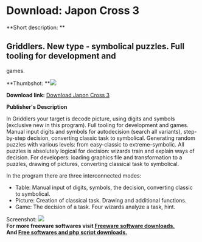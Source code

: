 # Download: Japon Cross 3

**Short description: **

## Griddlers. New type - symbolical puzzles. Full tooling for development and
games.

  
**Thumbshot: **![](http://www.freewarefiles.com/screenshot/japoncross3_md.jpg)   
  
**Download link:** [Download Japon Cross 3](http://freesoftwares.boysofts.com/Japon-Cross_program_17771.html)  
  

**Publisher's Description**  
  

In Griddlers your target is decode picture, using digits and symbols
(exclusive new in this program). Full tooling for development and games.
Manual input digits and symbols for autodecision (search all variants), step-
by-step decision, converting classic task to symbolical. Generating random
puzzles with various levels: from easy-classic to extreme-symbolic. All
puzzles is absolutely logical for decision: wizards train and explain ways of
decision. For developers: loading graphics file and transformation to a
puzzles, drawing of pictures, converting classical task to symbolical.

In the program there are three interconnected modes:

  * Table: Manual input of digits, symbols, the decision, converting classic to symbolical. 
  * Picture: Creation of classical task. Drawing and additional functions. 
  * Game: The decision of a task. Four wizards analyze a task, hint. 

  
  
Screenshot: ![](http://www.freewarefiles.com/screenshot/japoncross3.jpg)  
**For more freeware softwares visit [Freeware software downloads.](http://freesoftwares.boysofts.com/)**   
**And [Free softwares and php script downloads.](http://www.boysofts.com/)**


